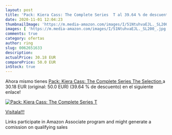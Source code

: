 ```yaml
---
layout: post
title: 'Pack: Kiera Cass: The Complete Series  T al 39.64 % de descuento'
date: 2020-11-01 12:04:23
thumbnailImage: 'https://m.media-amazon.com/images/I/51NtuhvaEJL._SL200_.jpg'
images: [ 'https://m.media-amazon.com/images/I/51NtuhvaEJL._SL200_.jpg' ]
comments: true
category: ofertas
author: ring
slug: 0062651633
description:
actualPrice: 30.18 EUR
comparePrice: 50.0 EUR
inStock: true
---
```


Ahora mismo tienes [Pack: Kiera Cass: The Complete Series  The Selection ](https://www.amazon.es/dp/0062651633/?tag=tolees-21) a 30.18 EUR (original: 50.0 EUR) (39.64 %  de descuento) en el siguiente enlace!

[![Pack: Kiera Cass: The Complete Series  T](https://m.media-amazon.com/images/I/51NtuhvaEJL._SL200_.jpg)](https://www.amazon.es/dp/0062651633/?tag=tolees-21)

[Visítala!!!](https://www.amazon.es/dp/0062651633/?tag=tolees-21)

Links participate in Amazon Associate program and might generate a comission on qualifying sales

